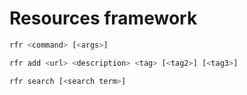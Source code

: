 Resources framework
===================

```bash
rfr <command> [<args>]

rfr add <url> <description> <tag> [<tag2>] [<tag3>]

rfr search [<search term>]
```